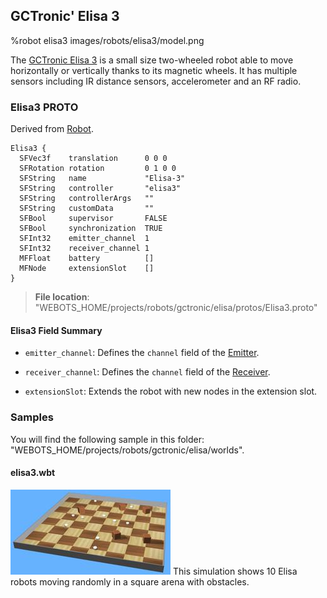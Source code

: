 ## GCTronic' Elisa 3

%robot elisa3 images/robots/elisa3/model.png

The [GCTronic Elisa 3](http://www.gctronic.com/doc/index.php/Elisa-3) is a small size two-wheeled robot able to move horizontally or vertically thanks to its magnetic wheels.
It has multiple sensors including IR distance sensors, accelerometer and an RF radio.

### Elisa3 PROTO

Derived from [Robot](../reference/robot.md).

```
Elisa3 {
  SFVec3f    translation      0 0 0
  SFRotation rotation         0 1 0 0
  SFString   name             "Elisa-3"
  SFString   controller       "elisa3"
  SFString   controllerArgs   ""
  SFString   customData       ""
  SFBool     supervisor       FALSE
  SFBool     synchronization  TRUE
  SFInt32    emitter_channel  1
  SFInt32    receiver_channel 1
  MFFloat    battery          []
  MFNode     extensionSlot    []
}
```

> **File location**: "WEBOTS\_HOME/projects/robots/gctronic/elisa/protos/Elisa3.proto"

#### Elisa3 Field Summary

- `emitter_channel`: Defines the `channel` field of the [Emitter](../reference/emitter.md).

- `receiver_channel`: Defines the `channel` field of the [Receiver](../reference/receiver.md).

- `extensionSlot`: Extends the robot with new nodes in the extension slot.

### Samples

You will find the following sample in this folder: "WEBOTS\_HOME/projects/robots/gctronic/elisa/worlds".

#### elisa3.wbt

![elisa3.wbt.png](images/robots/elisa3/elisa3.wbt.thumbnail.jpg) This simulation shows 10 Elisa robots moving randomly in a square arena with obstacles.
